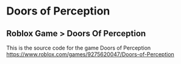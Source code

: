 # Doors of Perception
## Roblox Game  > Doors Of Perception
This is the source code for the game Doors of Perception
https://www.roblox.com/games/9275620047/Doors-of-Perception